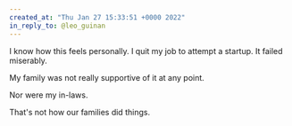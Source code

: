 ```yaml
---
created_at: "Thu Jan 27 15:33:51 +0000 2022"
in_reply_to: @leo_guinan
---
```


I know how this feels personally. I quit my job to attempt a startup. It failed miserably.

My family was not really supportive of it at any point.

Nor were my in-laws.

That's not how our families did things.